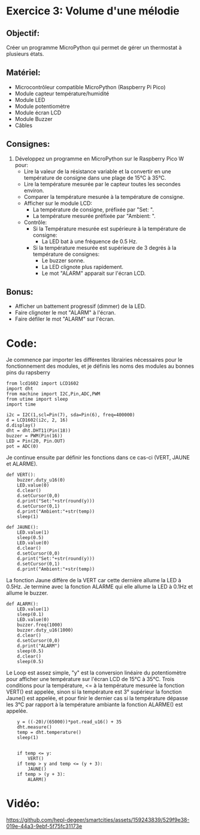 # Exercice 3: Volume d'une mélodie
## Objectif: 
Créer un programme MicroPython qui permet de gérer un thermostat à plusieurs états.
## Matériel:
- Microcontrôleur compatible MicroPython (Raspberry Pi Pico)
- Module capteur température/humidité
- Module LED
- Module potentiomètre
- Module écran LCD
- Module Buzzer
- Câbles
## Consignes:

1. Développez un programme en MicroPython sur le Raspberry Pico W pour:
   - Lire la valeur de la résistance variable et la convertir en une température de consigne dans une plage de 15°C à 35°C.
   - Lire la température mesurée par le capteur toutes les secondes environ.
   - Comparer la température mesurée à la température de consigne.
   - Afficher sur le module LCD:
      - La température de consigne, préfixée par "Set: ".
      - La température mesurée préfixée par "Ambient: ".
   - Contrôle:
      - Si la Température mesurée est supérieure à la température de consigne:
         - La LED bat à une fréquence de 0.5 Hz.
      - Si la température mesurée est supérieure de 3 degrés à la température de consignes:
         - Le buzzer sonne.
         - La LED clignote plus rapidement.
         - Le mot "ALARM" apparait sur l'écran LCD.

## Bonus:
- Afficher un battement progressif (dimmer) de la LED.
- Faire clignoter le mot "ALARM" à l'écran.
- Faire défiler le mot "ALARM" sur l'écran.

# Code: 

Je commence par importer les différentes librairies nécessaires pour le fonctionnement des modules, et je définis les noms des modules au bonnes pins du rapsberry
```
from lcd1602 import LCD1602
import dht
from machine import I2C,Pin,ADC,PWM
from utime import sleep
import time

i2c = I2C(1,scl=Pin(7), sda=Pin(6), freq=400000)
d = LCD1602(i2c, 2, 16)
d.display()
dht = dht.DHT11(Pin(18))
buzzer = PWM(Pin(16))
LED = Pin(20, Pin.OUT)
pot = ADC(0)
```

Je continue ensuite par définir les fonctions dans ce cas-ci (VERT, JAUNE et ALARME).
```
def VERT():
    buzzer.duty_u16(0)
    LED.value(0)
    d.clear()
    d.setCursor(0,0)
    d.print("Set:"+str(round(y)))
    d.setCursor(0,1)
    d.print("Ambient:"+str(temp))
    sleep(1)

def JAUNE():
    LED.value(1)
    sleep(0.5)
    LED.value(0)
    d.clear()
    d.setCursor(0,0)
    d.print("Set:"+str(round(y)))
    d.setCursor(0,1)
    d.print("Ambient:"+str(temp))
```
La fonction Jaune diffère de la VERT car cette dernière allume la LED à 0.5Hz. Je termine avec la fonction ALARME qui elle allume la LED à 0.1Hz et allume le buzzer. 
```
def ALARM():
    LED.value(1)
    sleep(0.1)
    LED.value(0)
    buzzer.freq(1000)
    buzzer.duty_u16(1000)
    d.clear()
    d.setCursor(0,0)
    d.print("ALARM")
    sleep(0.5)
    d.clear()
    sleep(0.5)
```
Le Loop est assez simple, "y" est la conversion linéaire du potentiomètre pour afficher une température sur l'écran LCD de 15°C à 35°C. Trois conditions pour la température, <= à la température mesurée la fonction VERT() est appelée, sinon si la température est 3° supérieur la fonction Jaune() est appelée, et pour finir le dernier cas si la température dépasse les 3°C par rapport à la température ambiante la fonction ALARME() est appelée. 
```
    y = ((-20)/(65000))*pot.read_u16() + 35      
    dht.measure()
    temp = dht.temperature()
    sleep(1)
    

    if temp <= y:
        VERT()
    if temp > y and temp <= (y + 3):
        JAUNE()
    if temp > (y + 3):
        ALARM()
```

# Vidéo:

https://github.com/hepl-degeer/smartcities/assets/159243839/529f9e38-019e-44a3-9ebf-5f75fc31173e


